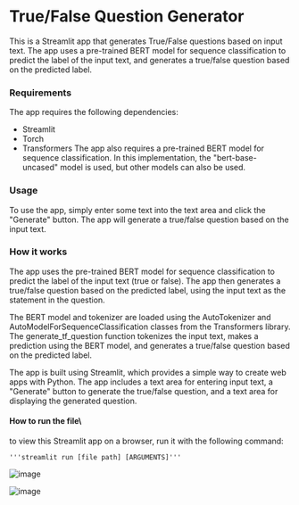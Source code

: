 # True/False Question Generator
This is a Streamlit app that generates True/False questions based on input text. The app uses a pre-trained BERT model for sequence classification to predict the label of the input text, and generates a true/false question based on the predicted label.

### Requirements
The app requires the following dependencies:

- Streamlit
- Torch
- Transformers
The app also requires a pre-trained BERT model for sequence classification. In this implementation, the "bert-base-uncased" model is used, but other models can also be used.

### Usage
To use the app, simply enter some text into the text area and click the "Generate" button. The app will generate a true/false question based on the input text.

### How it works
The app uses the pre-trained BERT model for sequence classification to predict the label of the input text (true or false). The app then generates a true/false question based on the predicted label, using the input text as the statement in the question.

The BERT model and tokenizer are loaded using the AutoTokenizer and AutoModelForSequenceClassification classes from the Transformers library. The generate_tf_question function tokenizes the input text, makes a prediction using the BERT model, and generates a true/false question based on the predicted label.

The app is built using Streamlit, which provides a simple way to create web apps with Python. The app includes a text area for entering input text, a "Generate" button to generate the true/false question, and a text area for displaying the generated question.

#### How to run the file\
to view this Streamlit app on a browser, run it with the following
  command:

    '''streamlit run [file path] [ARGUMENTS]'''
![image](https://user-images.githubusercontent.com/87160848/224267576-66b958c7-e42d-4aa7-b290-bf80f609fff7.png)


![image](https://user-images.githubusercontent.com/87160848/224266961-4d1d733a-0f5e-44dc-ad75-51d70043a0f4.png)
